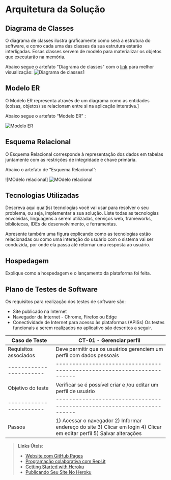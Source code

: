 # Arquitetura da Solução
## Diagrama de Classes

O diagrama de classes ilustra graficamente como será a estrutura do software, e como cada uma das classes da sua estrutura estarão interligadas. Essas classes servem de modelo para materializar os objetos que executarão na memória.

Abaixo segue o artefato "Diagrama de classes" com o <a href="https://lucid.app/lucidchart/1bba0da7-32fe-40fd-8dbf-2c14d4b8db6a/edit?page=0_0&invitationId=inv_65939ec6-47e0-4ec0-bbb8-82891f6fd860#">link</a> para melhor visualização:
![Diagrama de classes1](https://user-images.githubusercontent.com/90878497/162346872-2ed7579c-a2d9-4911-b568-5435ba65a464.jpg)


## Modelo ER

O Modelo ER representa através de um diagrama como as entidades (coisas, objetos) se relacionam entre si na aplicação interativa.]

Abaixo segue o artefato “Modelo ER” :



![Modelo ER](https://user-images.githubusercontent.com/75712250/162589066-1bbaec46-c618-4541-8f95-0656c86a44a8.png)




## Esquema Relacional

O Esquema Relacional corresponde à representação dos dados em tabelas juntamente com as restrições de integridade e chave primária.
 
Abaixo o artefato  de “Esquema Relacional”:


![MOdelo relacional]
![MOdelo relacional](https://user-images.githubusercontent.com/75712250/162589524-5b5a7cb8-970d-475f-80c3-f87bb2d7e563.png)


## Tecnologias Utilizadas

Descreva aqui qual(is) tecnologias você vai usar para resolver o seu problema, ou seja, implementar a sua solução. Liste todas as tecnologias envolvidas, linguagens a serem utilizadas, serviços web, frameworks, bibliotecas, IDEs de desenvolvimento, e ferramentas.

Apresente também uma figura explicando como as tecnologias estão relacionadas ou como uma interação do usuário com o sistema vai ser conduzida, por onde ela passa até retornar uma resposta ao usuário.

## Hospedagem

Explique como a hospedagem e o lançamento da plataforma foi feita.

## Plano de Testes de Software

Os requisitos para realização dos testes de software são:
* Site publicado na Internet
* Navegador da Internet - Chrome, Firefox ou Edge
* Conectividade de Internet para acesso às plataformas (APISs)
Os testes funcionais a serem realizados no aplicativo são descritos a seguir.

| Caso de Teste | CT-01 - Gerenciar perfil |
|-----------------------|----------------------------------------------------------------------|
| Requisitos associados | Deve permitir que os usuários gerenciem um perfil com dados pessoais |
|-----------------------|----------------------------------------------------------------------|
| Objetivo do teste     | Verificar se é possível criar e /ou editar um perfil de usuário |
|-----------------------|----------------------------------------------------------------------|
| Passos                | 1) Acessar o navegador 2) Informar endereço do site 3) Clicar em login 4) Clicar em editar perfil 5) Salvar alterações |



> **Links Úteis**:
>
> - [Website com GitHub Pages](https://pages.github.com/)
> - [Programação colaborativa com Repl.it](https://repl.it/)
> - [Getting Started with Heroku](https://devcenter.heroku.com/start)
> - [Publicando Seu Site No Heroku](http://pythonclub.com.br/publicando-seu-hello-world-no-heroku.html)

